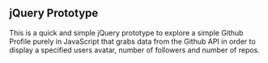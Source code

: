 jQuery Prototype
--------------

This is a quick and simple jQuery prototype to explore a simple Github Profile purely in JavaScript that grabs data from the Github API in order to display a specified users avatar, number of followers and number of repos.
